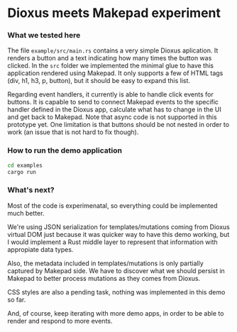 # Dioxus meets Makepad experiment

### What we tested here

The file `example/src/main.rs` contains a very simple Dioxus aplication. It renders a button and a text indicating how many times the button was clicked.
In the `src` folder we implemented the minimal glue to have this application rendered using Makepad. It only supports a few of HTML tags (div, h1, h3, p, button), but it should be easy to expand this list.

Regarding event handlers, it currently is able to handle click events for buttons. It is capable to send to connect Makepad events to the specific handler defined in the Dioxus app, calculate what has to change in the UI and get back to Makepad. Note that async code is not supported in this prototype yet. One limitation is that buttons should be not nested in order to work (an issue that is not hard to fix though).

### How to run the demo application

```bash
cd examples
cargo run
```

### What's next?

Most of the code is experimenatal, so everything could be implemented much better.

We're using JSON serialization for templates/mutations coming from Dioxus virtual DOM just because it was quicker way to have this demo working, but I would implement a Rust middle layer to represent that information with appropiate data types.

Also, the metadata included in templates/mutations is only partially captured by Makepad side. We have to discover what we should persist in Makepad to better process mutations as they comes from Dioxus.

CSS styles are also a pending task, nothing was implemented in this demo so far.

And, of course, keep iterating with more demo apps, in order to be able to render and respond to more events.
